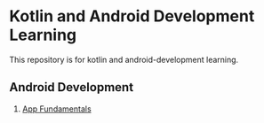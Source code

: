 # Kotlin and Android Development Learning 

This repository is for kotlin and android-development learning.

## Android Development
1. [App Fundamentals](https://developer.android.com/guide/components/fundamentals)
